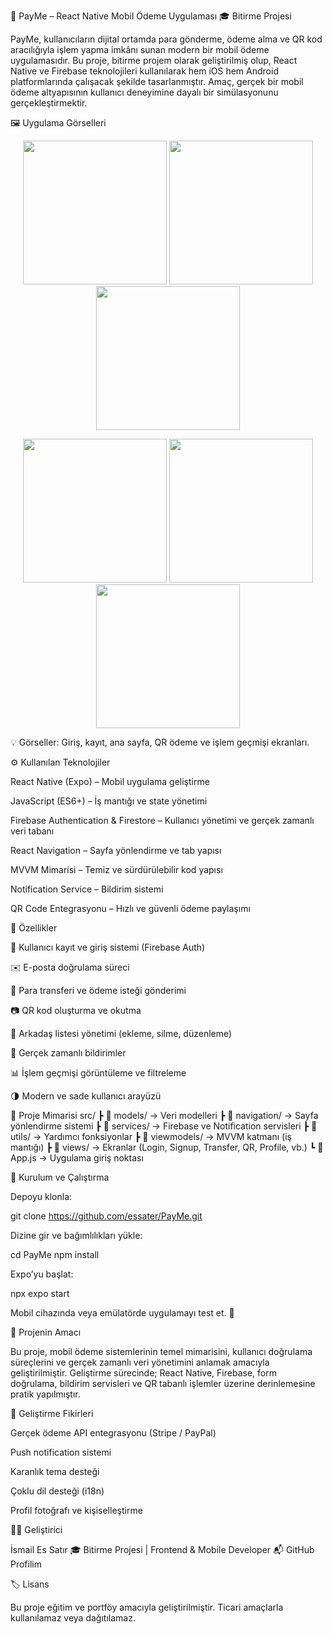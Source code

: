 💸 PayMe – React Native Mobil Ödeme Uygulaması
🎓 Bitirme Projesi

PayMe, kullanıcıların dijital ortamda para gönderme, ödeme alma ve QR kod aracılığıyla işlem yapma imkânı sunan modern bir mobil ödeme uygulamasıdır.
Bu proje, bitirme projem olarak geliştirilmiş olup, React Native ve Firebase teknolojileri kullanılarak hem iOS hem Android platformlarında çalışacak şekilde tasarlanmıştır.
Amaç, gerçek bir mobil ödeme altyapısının kullanıcı deneyimine dayalı bir simülasyonunu gerçekleştirmektir.

🖼️ Uygulama Görselleri
<p align="center"> <img src="screens/login.jpg" width="230" /> <img src="screens/register.jpg" width="230" /> <img src="screens/home.jpg" width="230" /> </p> <p align="center"> <img src="screens/transactions.jpg" width="230" /> <img src="screens/qrscan.jpg" width="230" /> <img src="screens/qrmycode.jpg" width="230" /> </p>

💡 Görseller: Giriş, kayıt, ana sayfa, QR ödeme ve işlem geçmişi ekranları.

⚙️ Kullanılan Teknolojiler

React Native (Expo) – Mobil uygulama geliştirme

JavaScript (ES6+) – İş mantığı ve state yönetimi

Firebase Authentication & Firestore – Kullanıcı yönetimi ve gerçek zamanlı veri tabanı

React Navigation – Sayfa yönlendirme ve tab yapısı

MVVM Mimarisi – Temiz ve sürdürülebilir kod yapısı

Notification Service – Bildirim sistemi

QR Code Entegrasyonu – Hızlı ve güvenli ödeme paylaşımı

📱 Özellikler

🔐 Kullanıcı kayıt ve giriş sistemi (Firebase Auth)

✉️ E-posta doğrulama süreci

💸 Para transferi ve ödeme isteği gönderimi

📷 QR kod oluşturma ve okutma

👥 Arkadaş listesi yönetimi (ekleme, silme, düzenleme)

🔔 Gerçek zamanlı bildirimler

📊 İşlem geçmişi görüntüleme ve filtreleme

🌗 Modern ve sade kullanıcı arayüzü

🧩 Proje Mimarisi
src/
 ┣ 📁 models/          → Veri modelleri
 ┣ 📁 navigation/      → Sayfa yönlendirme sistemi
 ┣ 📁 services/        → Firebase ve Notification servisleri
 ┣ 📁 utils/           → Yardımcı fonksiyonlar
 ┣ 📁 viewmodels/      → MVVM katmanı (iş mantığı)
 ┣ 📁 views/           → Ekranlar (Login, Signup, Transfer, QR, Profile, vb.)
 ┗ 📄 App.js           → Uygulama giriş noktası

🚀 Kurulum ve Çalıştırma

Depoyu klonla:

git clone https://github.com/essater/PayMe.git


Dizine gir ve bağımlılıkları yükle:

cd PayMe
npm install


Expo’yu başlat:

npx expo start


Mobil cihazında veya emülatörde uygulamayı test et. 📱

🎯 Projenin Amacı

Bu proje, mobil ödeme sistemlerinin temel mimarisini, kullanıcı doğrulama süreçlerini ve
gerçek zamanlı veri yönetimini anlamak amacıyla geliştirilmiştir.
Geliştirme sürecinde; React Native, Firebase, form doğrulama, bildirim servisleri ve QR tabanlı işlemler üzerine derinlemesine pratik yapılmıştır.

🔮 Geliştirme Fikirleri

Gerçek ödeme API entegrasyonu (Stripe / PayPal)

Push notification sistemi

Karanlık tema desteği

Çoklu dil desteği (i18n)

Profil fotoğrafı ve kişiselleştirme

👨‍💻 Geliştirici

İsmail Es Satır
🎓 Bitirme Projesi | Frontend & Mobile Developer
📬 GitHub Profilim

🏷️ Lisans

Bu proje eğitim ve portföy amacıyla geliştirilmiştir.
Ticari amaçlarla kullanılamaz veya dağıtılamaz.
